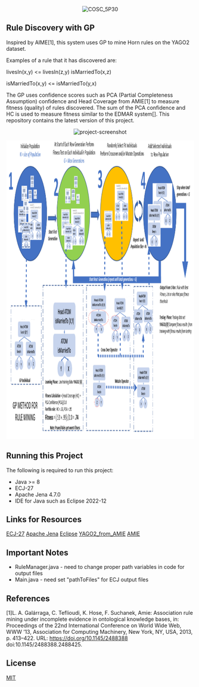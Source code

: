 <p align="center"><img src="https://socialify.git.ci/G-Grossi/COSC_5P30/image?description=1&font=Jost&language=1&name=1&owner=1&pattern=Plus&theme=Light" alt="COSC_5P30" width="640" height="320" /></p>

## Rule Discovery with GP

Inspired by AIME[1], this system uses GP to mine Horn rules on the YAGO2 dataset. 

Examples of a rule that it has discovered are:

livesIn(x,y) <= livesIn(z,y) isMarriedTo(x,z)

isMarriedTo(x,y) <=  isMarriedTo(y,x)

The GP uses confidence scores such as PCA (Partial Completeness Assumption) confidence and Head Coverage from AMIE[1] to measure fitness (quality) of rules discovered.
The sum of the PCA confidence and HC is used to measure fitness similar to the EDMAR system[]. 
This repository contains the latest version of this project. 

<p align="center" ><img src="https://imgur.com/26rqKeJ.png" alt="project-screenshot" width="349" height="287/"> </p>

<p align="center" ><img src="https://github.com/G-Grossi/COSC_5P30/blob/master/RuleDiscoveryProject/Images/GPMethod.PNG" alt="project-screenshot" width="1440" height="801/"> </p>


## Running this Project

The following is required to run this project: 
* Java >= 8
* ECJ-27 
* Apache Jena 4.7.0
* IDE for Java such as Eclipse 2022-12

## Links for Resources

[ECJ-27](https://cs.gmu.edu/~eclab/projects/ecj/)
[Apache Jena](https://jena.apache.org/download/index.cgi)
[Eclipse](https://www.eclipse.org/downloads/packages/release/2022-12/r/eclipse-ide-java-developers)
[YAGO2_from_AMIE](https://www.mpi-inf.mpg.de/departments/databases-and-information-systems/research/yago-naga/amie)
[AMIE](https://github.com/dig-team/amie)

## Important Notes
* RuleManager.java - need to change proper path variables in code for output files
* Main.java  	 - need set "pathToFiles" for ECJ output files

## References
[1]L. A. Galárraga, C. Teflioudi, K. Hose, F. Suchanek, Amie: Association rule mining under incomplete evidence in ontological knowledge bases, 
in: Proceedings of the 22nd International Conference on World Wide Web, WWW ’13, Association for Computing Machinery, 
New York, NY, USA, 2013, p. 413–422. URL: https://doi.org/10.1145/2488388 doi:10.1145/2488388.2488425.

## License
[MIT](https://choosealicense.com/licenses/mit/)
